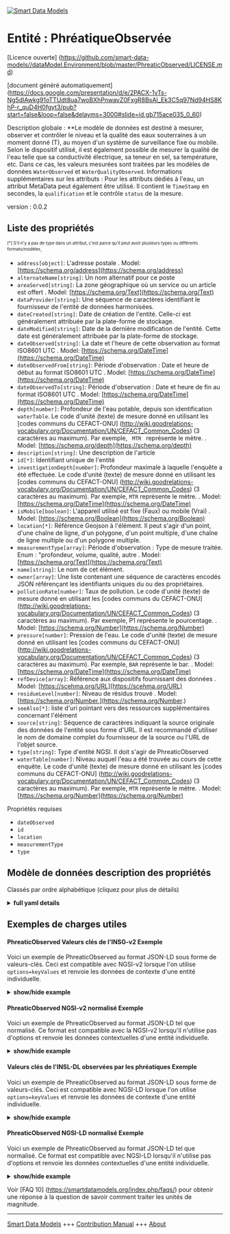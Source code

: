 <!-- 10-Header -->
  
[![Smart Data Models](https://smartdatamodels.org/wp-content/uploads/2022/01/SmartDataModels_logo.png "Logo")](https://smartdatamodels.org)  

Entité : PhréatiqueObservée  
===========================
<!-- /10-Header -->
  
<!-- 15-License -->
  

[Licence ouverte] (https://github.com/smart-data-models//dataModel.Environment/blob/master/PhreaticObserved/LICENSE.md)  

[document généré automatiquement] (https://docs.google.com/presentation/d/e/2PACX-1vTs-Ng5dIAwkg91oTTUdt8ua7woBXhPnwavZ0FxgR8BsAI_Ek3C5q97Nd94HS8KhP-r_quD4H0fgyt3/pub?start=false&loop=false&delayms=3000#slide=id.gb715ace035_0_60)  
<!-- /15-License -->
  
<!-- 20-Description -->
  

Description globale : **Le modèle de données est destiné à mesurer, observer et contrôler le niveau et la qualité des eaux souterraines à un moment donné (T), au moyen d'un système de surveillance fixe ou mobile. Selon le dispositif utilisé, il est également possible de mesurer la qualité de l'eau telle que sa conductivité électrique, sa teneur en sel, sa température, etc. Dans ce cas, les valeurs mesurées sont traitées par les modèles de données `WaterObserved` et `WaterQualityObserved`. Informations supplémentaires sur les attributs : Pour les attributs dédiés à l'eau, un attribut MetaData peut également être utilisé. Il contient le `TimeStamp` en secondes, la `qualification` et le contrôle `status` de la mesure.  

version : 0.0.2  
<!-- /20-Description -->
  
<!-- 30-PropertiesList -->
  


## Liste des propriétés  


<sup><sub>[*] S'il n'y a pas de type dans un attribut, c'est parce qu'il peut avoir plusieurs types ou différents formats/modèles</sub></sup>.  
- `address[object]`: L'adresse postale  . Model: [https://schema.org/address](https://schema.org/address)
- `alternateName[string]`: Un nom alternatif pour ce poste  
- `areaServed[string]`: La zone géographique où un service ou un article est offert  . Model: [https://schema.org/Text](https://schema.org/Text)
- `dataProvider[string]`: Une séquence de caractères identifiant le fournisseur de l'entité de données harmonisées.  
- `dateCreated[string]`: Date de création de l'entité. Celle-ci est généralement attribuée par la plate-forme de stockage.  
- `dateModified[string]`: Date de la dernière modification de l'entité. Cette date est généralement attribuée par la plate-forme de stockage.  
- `dateObserved[string]`: La date et l'heure de cette observation au format ISO8601 UTC  . Model: [https://schema.org/DateTime](https://schema.org/DateTime)
- `dateObservedFrom[string]`: Période d'observation : Date et heure de début au format ISO8601 UTC  . Model: [https://schema.org/DateTime](https://schema.org/DateTime)
- `dateObservedTo[string]`: Période d'observation : Date et heure de fin au format ISO8601 UTC  . Model: [https://schema.org/DateTime](https://schema.org/DateTime)
- `depth[number]`: Profondeur de l'eau potable, depuis son identification `waterTable`. Le code d'unité (texte) de mesure donné en utilisant les [codes communs du CEFACT-ONU] (http://wiki.goodrelations-vocabulary.org/Documentation/UN/CEFACT_Common_Codes) (3 caractères au maximum). Par exemple, <code> MTR </code> représente le mètre.  . Model: [https://schema.org/depth](https://schema.org/depth)
- `description[string]`: Une description de l'article  
- `id[*]`: Identifiant unique de l'entité  
- `investigationDepth[number]`: Profondeur maximale à laquelle l'enquête a été effectuée. Le code d'unité (texte) de mesure donné en utilisant les [codes communs du CEFACT-ONU] (http://wiki.goodrelations-vocabulary.org/Documentation/UN/CEFACT_Common_Codes) (3 caractères au maximum). Par exemple, <code>MTR</code> représente le mètre.  . Model: [https://schema.org/DateTime](https://schema.org/DateTime)
- `isMobile[boolean]`: L'appareil utilisé est fixe (Faux) ou mobile (Vrai)  . Model: [https://schema.org/Boolean](https://schema.org/Boolean)
- `location[*]`: Référence Geojson à l'élément. Il peut s'agir d'un point, d'une chaîne de ligne, d'un polygone, d'un point multiple, d'une chaîne de ligne multiple ou d'un polygone multiple.  
- `measurementType[array]`: Période d'observation : Type de mesure traitée. Enum : "profondeur, volume, qualité, autre  . Model: [https://schema.org/Text](https://schema.org/Text)
- `name[string]`: Le nom de cet élément.  
- `owner[array]`: Une liste contenant une séquence de caractères encodés JSON référençant les identifiants uniques du ou des propriétaires.  
- `pollutionRate[number]`: Taux de pollution. Le code d'unité (texte) de mesure donné en utilisant les [codes communs du CEFACT-ONU] (http://wiki.goodrelations-vocabulary.org/Documentation/UN/CEFACT_Common_Codes) (3 caractères au maximum). Par exemple, P1 représente le pourcentage.  . Model: [https://schema.org/Number](https://schema.org/Number)
- `pressure[number]`: Pression de l'eau. Le code d'unité (texte) de mesure donné en utilisant les [codes communs du CEFACT-ONU] (http://wiki.goodrelations-vocabulary.org/Documentation/UN/CEFACT_Common_Codes) (3 caractères au maximum). Par exemple, <code>BAR</code> représente le bar.  . Model: [https://schema.org/DateTime](https://schema.org/DateTime)
- `refDevice[array]`: Référence aux dispositifs fournissant des données  . Model: [https://scehma.org/URL](https://scehma.org/URL)
- `residueLevel[number]`: Niveau de résidus trouvé  . Model: [https://schema.org/Number.](https://schema.org/Number.)
- `seeAlso[*]`: liste d'uri pointant vers des ressources supplémentaires concernant l'élément  
- `source[string]`: Séquence de caractères indiquant la source originale des données de l'entité sous forme d'URL. Il est recommandé d'utiliser le nom de domaine complet du fournisseur de la source ou l'URL de l'objet source.  
- `type[string]`: Type d'entité NGSI. Il doit s'agir de PhreaticObserved  
- `waterTable[number]`: Niveau auquel l'eau a été trouvée au cours de cette enquête. Le code d'unité (texte) de mesure donné en utilisant les [codes communs du CEFACT-ONU] (http://wiki.goodrelations-vocabulary.org/Documentation/UN/CEFACT_Common_Codes) (3 caractères au maximum). Par exemple, <code>MTR</code> représente le mètre.  . Model: [https://schema.org/Number](https://schema.org/Number)
<!-- /30-PropertiesList -->
  
<!-- 35-RequiredProperties -->
  

Propriétés requises  
- `dateObserved`  
- `id`  
- `location`  
- `measurementType`  
- `type`  
<!-- /35-RequiredProperties -->
  
<!-- 40-RequiredProperties -->
  
<!-- /40-RequiredProperties -->
  
<!-- 50-DataModelHeader -->
  

## Modèle de données description des propriétés  

Classés par ordre alphabétique (cliquez pour plus de détails)  
<!-- /50-DataModelHeader -->
  
<!-- 60-ModelYaml -->
  
<details><summary><strong>full yaml details</strong></summary>    

```yaml  
PhreaticObserved:    
  description: 'The Data Model is intended to measure, observe and control the level and quality of groundwater at a given time (T), by a fixed or mobile monitoring system. Depending on the device used, it is also possible to measure the quality of water such as its electrical conductivity, its salt content, its temperature, etc. In this case, the values measured are processed by the Data Model `WaterObserved` and `WaterQualityObserved`. Additional Information about Attributes: For attributes dedicated to water, a MetaData attribute can also be used. it contains the `TimeStamp` in seconds, the `qualification` and control `status` of the measurement.'    
  properties:    
    address:    
      description: The mailing address    
      properties:    
        addressCountry:    
          description: 'Property. The country. For example, Spain. Model:''https://schema.org/addressCountry'''    
          type: string    
        addressLocality:    
          description: 'Property. The locality in which the street address is, and which is in the region. Model:''https://schema.org/addressLocality'''    
          type: string    
        addressRegion:    
          description: 'Property. The region in which the locality is, and which is in the country. Model:''https://schema.org/addressRegion'''    
          type: string    
        district:    
          description: 'A district is a type of administrative division that, in some countries, is managed by the local government.'    
          type: string    
        postOfficeBoxNumber:    
          description: 'Property. The post office box number for PO box addresses. For example, 03578. Model:''https://schema.org/postOfficeBoxNumber'''    
          type: string    
        postalCode:    
          description: 'Property. The postal code. For example, 24004. Model:''https://schema.org/https://schema.org/postalCode'''    
          type: string    
        streetAddress:    
          description: 'Property. The street address. Model:''https://schema.org/streetAddress'''    
          type: string    
        streetNr:    
          description: Number identifying a specific property on a public street.    
          type: string    
      type: object    
      x-ngsi:    
        model: https://schema.org/address    
        type: Property    
    alternateName:    
      description: An alternative name for this item    
      type: string    
      x-ngsi:    
        type: Property    
    areaServed:    
      description: The geographic area where a service or offered item is provided    
      type: string    
      x-ngsi:    
        model: https://schema.org/Text    
        type: Property    
    dataProvider:    
      description: A sequence of characters identifying the provider of the harmonised data entity.    
      type: string    
      x-ngsi:    
        type: Property    
    dateCreated:    
      description: Entity creation timestamp. This will usually be allocated by the storage platform.    
      format: date-time    
      type: string    
      x-ngsi:    
        type: Property    
    dateModified:    
      description: Timestamp of the last modification of the entity. This will usually be allocated by the storage platform.    
      format: date-time    
      type: string    
      x-ngsi:    
        type: Property    
    dateObserved:    
      description: The date and time of this observation in ISO8601 UTC format    
      format: date-time    
      type: string    
      x-ngsi:    
        model: https://schema.org/DateTime    
        type: Property    
    dateObservedFrom:    
      description: 'Observation period : Start date and time in an ISO8601 UTC format'    
      format: date-time    
      type: string    
      x-ngsi:    
        model: https://schema.org/DateTime    
        type: Property    
    dateObservedTo:    
      description: 'Observation period : End date and time in an ISO8601 UTC format'    
      format: date-time    
      type: string    
      x-ngsi:    
        model: https://schema.org/DateTime    
        type: Property    
    depth:    
      description: 'Depth of drinking water, since its identification `waterTable`. The unit code (text) of measurement given using the [UN/CEFACT Common Codes](http://wiki.goodrelations-vocabulary.org/Documentation/UN/CEFACT_Common_Codes) (max. 3 characters). For instance, <code> MTR </code> represents Meter.'    
      type: number    
      x-ngsi:    
        model: https://schema.org/depth    
        type: Property    
    description:    
      description: A description of this item    
      type: string    
      x-ngsi:    
        type: Property    
    id:    
      anyOf: &phreaticobserved_-_properties_-_owner_-_items_-_anyof    
        - description: Property. Identifier format of any NGSI entity    
          maxLength: 256    
          minLength: 1    
          pattern: ^[\w\-\.\{\}\$\+\*\[\]`|~^@!,:\\]+$    
          type: string    
        - description: Property. Identifier format of any NGSI entity    
          format: uri    
          type: string    
      description: Unique identifier of the entity    
      x-ngsi:    
        type: Property    
    investigationDepth:    
      description: 'Maximum depth where the investigation was made. The unit code (text) of measurement given using the [UN/CEFACT Common Codes](http://wiki.goodrelations-vocabulary.org/Documentation/UN/CEFACT_Common_Codes) (max. 3 characters). For instance, <code>MTR</code> represents Meter'    
      type: number    
      x-ngsi:    
        model: https://schema.org/DateTime    
        type: Property    
        units: meters    
    isMobile:    
      description: The device used is Fixed (False) or Mobile (True)    
      type: boolean    
      x-ngsi:    
        model: https://schema.org/Boolean    
        type: Property    
    location:    
      description: 'Geojson reference to the item. It can be Point, LineString, Polygon, MultiPoint, MultiLineString or MultiPolygon'    
      oneOf:    
        - description: GeoProperty. Geojson reference to the item. Point    
          properties:    
            bbox:    
              items:    
                type: number    
              minItems: 4    
              type: array    
            coordinates:    
              items:    
                type: number    
              minItems: 2    
              type: array    
            type:    
              enum:    
                - Point    
              type: string    
          required:    
            - type    
            - coordinates    
          title: GeoJSON Point    
          type: object    
        - description: GeoProperty. Geojson reference to the item. LineString    
          properties:    
            bbox:    
              items:    
                type: number    
              minItems: 4    
              type: array    
            coordinates:    
              items:    
                items:    
                  type: number    
                minItems: 2    
                type: array    
              minItems: 2    
              type: array    
            type:    
              enum:    
                - LineString    
              type: string    
          required:    
            - type    
            - coordinates    
          title: GeoJSON LineString    
          type: object    
        - description: GeoProperty. Geojson reference to the item. Polygon    
          properties:    
            bbox:    
              items:    
                type: number    
              minItems: 4    
              type: array    
            coordinates:    
              items:    
                items:    
                  items:    
                    type: number    
                  minItems: 2    
                  type: array    
                minItems: 4    
                type: array    
              type: array    
            type:    
              enum:    
                - Polygon    
              type: string    
          required:    
            - type    
            - coordinates    
          title: GeoJSON Polygon    
          type: object    
        - description: GeoProperty. Geojson reference to the item. MultiPoint    
          properties:    
            bbox:    
              items:    
                type: number    
              minItems: 4    
              type: array    
            coordinates:    
              items:    
                items:    
                  type: number    
                minItems: 2    
                type: array    
              type: array    
            type:    
              enum:    
                - MultiPoint    
              type: string    
          required:    
            - type    
            - coordinates    
          title: GeoJSON MultiPoint    
          type: object    
        - description: GeoProperty. Geojson reference to the item. MultiLineString    
          properties:    
            bbox:    
              items:    
                type: number    
              minItems: 4    
              type: array    
            coordinates:    
              items:    
                items:    
                  items:    
                    type: number    
                  minItems: 2    
                  type: array    
                minItems: 2    
                type: array    
              type: array    
            type:    
              enum:    
                - MultiLineString    
              type: string    
          required:    
            - type    
            - coordinates    
          title: GeoJSON MultiLineString    
          type: object    
        - description: GeoProperty. Geojson reference to the item. MultiLineString    
          properties:    
            bbox:    
              items:    
                type: number    
              minItems: 4    
              type: array    
            coordinates:    
              items:    
                items:    
                  items:    
                    items:    
                      type: number    
                    minItems: 2    
                    type: array    
                  minItems: 4    
                  type: array    
                type: array    
              type: array    
            type:    
              enum:    
                - MultiPolygon    
              type: string    
          required:    
            - type    
            - coordinates    
          title: GeoJSON MultiPolygon    
          type: object    
      x-ngsi:    
        type: GeoProperty    
    measurementType:    
      description: 'Observation period : Type of measurement processed. Enum:''depth, volume, quality, other'''    
      items:    
        enum:    
          - depth    
          - other    
          - quality    
          - volume    
        type: string    
      minItems: 0    
      type: array    
      uniqueItems: false    
      x-ngsi:    
        model: https://schema.org/Text    
        type: Property    
    name:    
      description: The name of this item.    
      type: string    
      x-ngsi:    
        type: Property    
    owner:    
      description: A List containing a JSON encoded sequence of characters referencing the unique Ids of the owner(s)    
      items:    
        anyOf: *phreaticobserved_-_properties_-_owner_-_items_-_anyof    
        description: Property. Unique identifier of the entity    
      type: array    
      x-ngsi:    
        type: Property    
    pollutionRate:    
      description: 'Rate of pollution. The unit code (text) of measurement given using the [UN/CEFACT Common Codes](http://wiki.goodrelations-vocabulary.org/Documentation/UN/CEFACT_Common_Codes) (max. 3 characters). For instance, P1 represents Percentage.'    
      type: number    
      x-ngsi:    
        model: https://schema.org/Number    
        type: Property    
    pressure:    
      description: 'Water Pressure. The unit code (text) of measurement given using the [UN/CEFACT Common Codes](http://wiki.goodrelations-vocabulary.org/Documentation/UN/CEFACT_Common_Codes) (max. 3 characters). For instance, <code>BAR</code> represents Bar.'    
      minimum: 0    
      type: number    
      x-ngsi:    
        model: https://schema.org/DateTime    
        type: Property    
        units: Bar    
    refDevice:    
      description: Reference to the devices providing data    
      items:    
        anyOf: *phreaticobserved_-_properties_-_owner_-_items_-_anyof    
        description: Property. Unique identifier of the entity    
      type: array    
      x-ngsi:    
        model: https://scehma.org/URL    
        type: Relationship    
    residueLevel:    
      description: Residue level found    
      type: number    
      x-ngsi:    
        model: https://schema.org/Number.    
        type: Property    
    seeAlso:    
      description: list of uri pointing to additional resources about the item    
      oneOf:    
        - items:    
            format: uri    
            type: string    
          minItems: 1    
          type: array    
        - format: uri    
          type: string    
      x-ngsi:    
        type: Property    
    source:    
      description: 'A sequence of characters giving the original source of the entity data as a URL. Recommended to be the fully qualified domain name of the source provider, or the URL to the source object.'    
      type: string    
      x-ngsi:    
        type: Property    
    type:    
      description: NGSI Entity type. It has to be PhreaticObserved    
      enum:    
        - PhreaticObserved    
      type: string    
      x-ngsi:    
        type: Property    
    waterTable:    
      description: 'Level at which water was found during this investigation. The unit code (text) of measurement given using the [UN/CEFACT Common Codes](http://wiki.goodrelations-vocabulary.org/Documentation/UN/CEFACT_Common_Codes) (max. 3 characters). For instance, <code>MTR</code> represents Meter.'    
      type: number    
      x-ngsi:    
        model: https://schema.org/Number    
        type: Property    
        units: meter    
  required:    
    - id    
    - type    
    - location    
    - dateObserved    
    - measurementType    
  type: object    
  x-derived-from: ""    
  x-disclaimer: 'Redistribution and use in source and binary forms, with or without modification, are permitted  provided that the license conditions are met. Copyleft (c) 2022 Contributors to Smart Data Models Program'    
  x-license-url: https://github.com/smart-data-models/dataModel.Environment/blob/master/PhreaticObserved/LICENSE.md    
  x-model-schema: ""    
  x-model-tags: ""    
  x-version: 0.0.2    
```  
</details>    
<!-- /60-ModelYaml -->
  
<!-- 70-MiddleNotes -->
  
<!-- /70-MiddleNotes -->
  
<!-- 80-Examples -->
  

## Exemples de charges utiles  

#### PhreaticObserved Valeurs clés de l'INSG-v2 Exemple  

Voici un exemple de PhreaticObserved au format JSON-LD sous forme de valeurs-clés. Ceci est compatible avec NGSI-v2 lorsque l'on utilise `options=keyValues` et renvoie les données de contexte d'une entité individuelle.  
<details><summary><strong>show/hide example</strong></summary>    

```json  

{  
  "id": "urn:ngsi-ld:PhreaticObserved:PhreaticObserved:MNCA-001",  
  "type": "PhreaticObserved",  
  "name": "STLRT-MNCA-NP-015",  
  "description": "Measurement corresponding to the level and quality of groundwater closed from Airport River Saint Laurent du Var.",  
  "location": {  
    "type": "Point",  
    "coordinates": [  
      43.664810,  
      7.196545  
    ]  
  },  
  "areaServed": "Nice Airport",  
  "dateObserved": "2020-07-07T15:05:59.408Z",  
  "refDevice": [  
    "urn:ngsi-ld:Device:T1-NP-015"  
  ],  
  "isMobile": false,  
  "measurementType": [  
    "depth",  
    "volume"  
  ],  
  "investigationDepth": 22.35,  
  "waterTable": 12.75,  
  "depth": 20.45,  
  "pressure": 2.12  
}  
```  
</details>  

#### PhreaticObserved NGSI-v2 normalisé Exemple  

Voici un exemple de PhreaticObserved au format JSON-LD tel que normalisé. Ce format est compatible avec la NGSI-v2 lorsqu'il n'utilise pas d'options et renvoie les données contextuelles d'une entité individuelle.  
<details><summary><strong>show/hide example</strong></summary>    

```json  

{  
	"id": "urn:ngsi-ld:PhreaticObserved:PhreaticObserved:MNCA-001",  
	"type": "PhreaticObserved",  
	"name": {  
		"type": "Property",  
		"value": "STLRT-MNCA-NP-015"  
	},  
	"description": {  
		"type": "Property",  
		"value": "Measurement corresponding to the level and quality of groundwater closed from Airport River Saint Laurent du Var."  
	},  
    "location": {  
        "type": "GeoProperty",  
        "value": {  
            "type": "Point",  
            "coordinates": [43.664810, 7.196545]  
        }  
	},  
	"areaServed": {  
		"type": "Property",  
		"value": "Nice Airport"  
	},  
	"dateObserved": {  
		"type": "Property",  
		"value": {  
			"type": "DateTime",  
			"value": "2020-07-07T15:05:59.408Z"  
		}  
	},  
	"refDevice": {  
		"type": "Relationship",  
		"Object": ["urn:ngsi-ld:Device:T1-NP-015"]  
	},  
	"isMobile": {  
		"type": "Property",  
		"value": false  
	},  
	"measurementType": {  
		"type": "Property",  
		"value": ["depth", "volume"]  
	},  
	"investigationDepth": {  
		"type": "Property",  
		"value": 22.35  
	},  
	"waterTable": {  
		"type": "Property",  
		"value": 12.75,  
		"observedAt": "2020-03-17TT08:45:00Z",  
		"qualification": {  
			"type": "Property",  
			"value": "Correct"  
		},  
		"status ": {  
			"type": "Property",  
			"value": "Level 2"  
		}  
	},  
	"depth": {  
		"type": "Property",  
		"value": 20.45,  
		"observedAt": "2020-03-17TT08:45:00Z",  
		"qualification": {  
			"type": "Property",  
			"value": "Incorrect"  
		},  
		"status ": {  
			"type": "Property",  
			"value": "Level 1"  
		}  
	},  
	"pressure": {  
		"type": "Property",  
		"value": 2.12,  
		"observedAt": "2020-03-17TT08:45:00Z",  
		"qualification": {  
			"value": "Correct"  
		},  
		"status ": {  
			"type": "Property",  
			"value": "Level 3"  
		}  
	}  
}  
```  
</details>  

#### Valeurs clés de l'INSL-DL observées par les phréatiques Exemple  

Voici un exemple de PhreaticObserved au format JSON-LD sous forme de valeurs-clés. Ceci est compatible avec NGSI-LD lorsque l'on utilise `options=keyValues` et renvoie les données de contexte d'une entité individuelle.  
<details><summary><strong>show/hide example</strong></summary>    

```json  

{  
    "id": "urn:ngsi-ld:PhreaticObserved:PhreaticObserved:MNCA-001",  
    "type": "PhreaticObserved",  
    "areaServed": "Nice Airport",  
    "dateObserved": "2020-07-07T15:05:59.408Z",  
    "depth": 20.45,  
    "description": "Measurement corresponding to the level and quality of groundwater closed from Airport River Saint Laurent du Var.",  
    "investigationDepth": 22.35,  
    "isMobile": false,  
    "location": {  
        "type": "Point",  
        "coordinates": [  
            43.66481,  
            7.196545  
        ]  
    },  
    "measurementType": [  
        "depth",  
        "volume"  
    ],  
    "name": "STLRT-MNCA-NP-015",  
    "pressure": 2.12,  
    "refDevice": [  
        "urn:ngsi-ld:Device:T1-NP-015"  
    ],  
    "waterTable": 12.75,  
    "@context": [  
      
        "https://raw.githubusercontent.com/smart-data-models/dataModel.Environment/master/context.jsonld"  
    ]  
}  
```  
</details>  

#### PhreaticObserved NGSI-LD normalisé Exemple  

Voici un exemple de PhreaticObserved au format JSON-LD tel que normalisé. Ce format est compatible avec NGSI-LD lorsqu'il n'utilise pas d'options et renvoie les données contextuelles d'une entité individuelle.  
<details><summary><strong>show/hide example</strong></summary>    

```json  

{  
    "id": "urn:ngsi-ld:PhreaticObserved:PhreaticObserved:MNCA-001",  
    "type": "PhreaticObserved",  
    "areaServed": {  
        "type": "Property",  
        "value": "Nice Airport"  
    },  
    "dateObserved": {  
        "type": "Property",  
        "value": {  
            "type": "DateTime",  
            "value": "2020-07-07T15:05:59.408Z"  
        }  
    },  
    "depth": {  
        "type": "Property",  
        "value": 20.45,  
        "observedAt": "2020-03-17TT08:45:00Z",  
        "qualification": {  
            "type": "Property",  
            "value": "Incorrect"  
        },  
        "status ": {  
            "type": "Property",  
            "value": "Level 1"  
        }  
    },  
    "description": {  
        "type": "Property",  
        "value": "Measurement corresponding to the level and quality of groundwater closed from Airport River Saint Laurent du Var."  
    },  
    "investigationDepth": {  
        "type": "Property",  
        "value": 22.35  
    },  
    "isMobile": {  
        "type": "Property",  
        "value": false  
    },  
    "location": {  
        "type": "GeoProperty",  
        "value": {  
            "type": "Point",  
            "coordinates": [  
                43.66481,  
                7.196545  
            ]  
        }  
    },  
    "measurementType": {  
        "type": "Property",  
        "value": [  
            "depth",  
            "volume"  
        ]  
    },  
    "name": {  
        "type": "Property",  
        "value": "STLRT-MNCA-NP-015"  
    },  
    "pressure": {  
        "type": "Property",  
        "value": 2.12,  
        "observedAt": "2020-03-17TT08:45:00Z",  
        "qualification": {  
            "value": "Correct"  
        },  
        "status ": {  
            "type": "Property",  
            "value": "Level 3"  
        }  
    },  
    "refDevice": {  
        "type": "Relationship",  
        "Object": [  
            "urn:ngsi-ld:Device:T1-NP-015"  
        ]  
    },  
    "waterTable": {  
        "type": "Property",  
        "value": 12.75,  
        "observedAt": "2020-03-17TT08:45:00Z",  
        "qualification": {  
            "type": "Property",  
            "value": "Correct"  
        },  
        "status ": {  
            "type": "Property",  
            "value": "Level 2"  
        }  
    },  
    "@context": [  
      
        "https://raw.githubusercontent.com/smart-data-models/dataModel.Environment/master/context.jsonld"  
    ]  
}  
```  
</details><!-- /80-Examples -->
  
<!-- 90-FooterNotes -->
  
<!-- /90-FooterNotes -->
  
<!-- 95-Units -->
  

Voir [FAQ 10] (https://smartdatamodels.org/index.php/faqs/) pour obtenir une réponse à la question de savoir comment traiter les unités de magnitude.  
<!-- /95-Units -->
  
<!-- 97-LastFooter -->
  
---  

[Smart Data Models](https://smartdatamodels.org) +++ [Contribution Manual](https://bit.ly/contribution_manual) +++ [About](https://bit.ly/Introduction_SDM)<!-- /97-LastFooter -->
  
